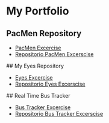 # My Portfolio
## PacMen Repository
  <ul>
    <li><a href="https://rolandovaldir.github.io/Portfolio_PacMen/"> PacMen Excercise </a></li>
    <li><a href="https://github.com/rolandovaldir/Portfolio_PacMen"> Repositorio PacMen Excerscise</a></li>
  </ul>
## My Eyes Repository
  <ul>
    <li><a href="https://rolandovaldir.github.io/Portfolio_Eyes/"> Eyes Excercise </a></li>
    <li><a href="https://github.com/rolandovaldir/Portfolio_Eyes"> Repositorio Eyes Excerscise</a></li>
  </ul>
## Real Time Bus Tracker
  <ul>
    <li><a href="https://rolandovaldir.github.io/Portfolio_BusTrack/"> Bus Tracker Excercise </a></li>
    <li><a href="https://github.com/rolandovaldir/Portfolio_BusTrack"> Repositorio Bus Tracker Excerscise</a></li>
  </ul>
